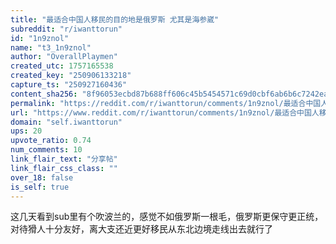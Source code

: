```yaml
---
title: "最适合中国人移民的目的地是俄罗斯 尤其是海参崴"
subreddit: "r/iwanttorun"
id: "1n9znol"
name: "t3_1n9znol"
author: "OverallPlaymen"
created_utc: 1757165538
created_key: "250906133218"
capture_ts: "250927160436"
content_sha256: "8f96053ecbd87b688ff606c45b5454571c69d0cbf6ab6b6c7242ea305aeaf74b"
permalink: "https://reddit.com/r/iwanttorun/comments/1n9znol/最适合中国人移民的目的地是俄罗斯_尤其是海参崴/"
url: "https://www.reddit.com/r/iwanttorun/comments/1n9znol/最适合中国人移民的目的地是俄罗斯_尤其是海参崴/"
domain: "self.iwanttorun"
ups: 20
upvote_ratio: 0.74
num_comments: 10
link_flair_text: "分享帖"
link_flair_css_class: ""
over_18: false
is_self: true
---
```


这几天看到sub里有个吹波兰的，感觉不如俄罗斯一根毛，俄罗斯更保守更正统，对待猾人十分友好，离大支还近更好移民从东北边境走线出去就行了
